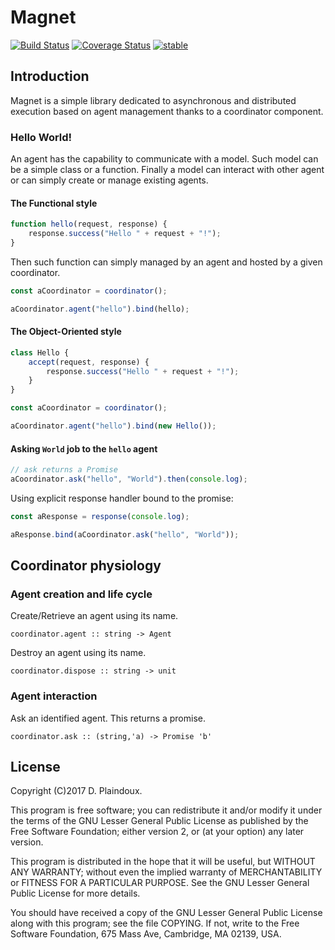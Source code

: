 # Magnet

[![Build Status](https://travis-ci.org/d-plaindoux/magnet.svg?branch=master)](https://travis-ci.org/d-plaindoux/magnet)
[![Coverage Status](https://coveralls.io/repos/github/d-plaindoux/magnet/badge.svg?branch=master)](https://coveralls.io/github/d-plaindoux/magnet?branch=master)
[![stable](http://badges.github.io/stability-badges/dist/stable.svg)](http://github.com/badges/stability-badges)

## Introduction

Magnet is a simple library dedicated to asynchronous and distributed execution
based on agent management thanks to a coordinator component.

### Hello World!

An agent has the capability to communicate with a model. Such model can
be a simple class or a function. Finally a model can interact with other
agent or can simply create or manage existing agents.

#### The Functional style

```javascript
function hello(request, response) {
    response.success("Hello " + request + "!");
}
```

Then such function can simply managed by an agent and hosted by a given
coordinator.

```javascript
const aCoordinator = coordinator();

aCoordinator.agent("hello").bind(hello);
```

#### The Object-Oriented style

```javascript
class Hello {
    accept(request, response) {
        response.success("Hello " + request + "!");
    }
}
```

```javascript
const aCoordinator = coordinator();

aCoordinator.agent("hello").bind(new Hello());
```

#### Asking `World` job to the `hello` agent

```javascript
// ask returns a Promise
aCoordinator.ask("hello", "World").then(console.log);
```

Using explicit response handler bound to the promise:
```javascript
const aResponse = response(console.log);

aResponse.bind(aCoordinator.ask("hello", "World"));
```

## Coordinator physiology

### Agent creation and life cycle

Create/Retrieve an agent using its name.

```
coordinator.agent :: string -> Agent
```

Destroy an agent using its name.

```
coordinator.dispose :: string -> unit
```

### Agent interaction

Ask an identified agent. This returns a promise.

```
coordinator.ask :: (string,'a) -> Promise 'b'
```

## License

Copyright (C)2017 D. Plaindoux.

This program is  free software; you can redistribute  it and/or modify
it  under the  terms  of  the GNU  Lesser  General  Public License  as
published by  the Free Software  Foundation; either version 2,  or (at
your option) any later version.

This program  is distributed in the  hope that it will  be useful, but
WITHOUT   ANY  WARRANTY;   without  even   the  implied   warranty  of
MERCHANTABILITY  or FITNESS  FOR  A PARTICULAR  PURPOSE.  See the  GNU
Lesser General Public License for more details.

You  should have  received a  copy of  the GNU  Lesser General  Public
License along with  this program; see the file COPYING.  If not, write
to the  Free Software Foundation,  675 Mass Ave, Cambridge,  MA 02139,
USA.

